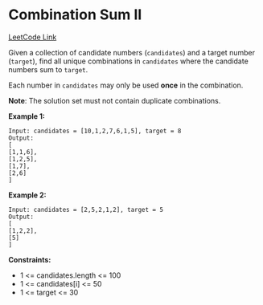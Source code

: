 # Combination Sum II

[LeetCode Link](https://leetcode.com/problems/combination-sum-ii/)

Given a collection of candidate numbers (`candidates`) and a target number (`target`), find all unique combinations in `candidates` where the candidate numbers sum to `target`.

Each number in `candidates` may only be used **once** in the combination.

**Note**: The solution set must not contain duplicate combinations.

**Example 1:**
```
Input: candidates = [10,1,2,7,6,1,5], target = 8
Output: 
[
[1,1,6],
[1,2,5],
[1,7],
[2,6]
]
```

**Example 2:**
```
Input: candidates = [2,5,2,1,2], target = 5
Output: 
[
[1,2,2],
[5]
]
```

**Constraints:**
- 1 <= candidates.length <= 100
- 1 <= candidates[i] <= 50
- 1 <= target <= 30
